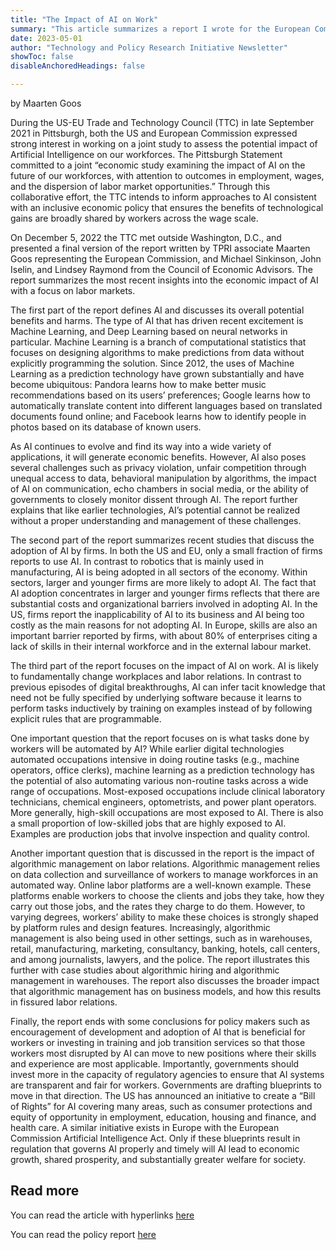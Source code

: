 ```yaml
---
title: "The Impact of AI on Work" 
summary: "This article summarizes a report I wrote for the European Commission in collaboration with the US Council of Economic Advisors. The report summarizes the most recent insights into the economic impact of AI with a focus on labor markets." 
date: 2023-05-01
author: "Technology and Policy Research Initiative Newsletter"
showToc: false
disableAnchoredHeadings: false

---
```

by Maarten Goos

During the US-EU Trade and Technology Council (TTC) in late September 2021 in Pittsburgh, both the US and European Commission expressed strong interest in working on a joint study to assess the potential impact of Artificial Intelligence on our workforces. The Pittsburgh Statement committed to a joint “economic study examining the impact of AI on the future of our workforces, with attention to outcomes in employment, wages, and the dispersion of labor market opportunities.” Through this collaborative effort, the TTC intends to inform approaches to AI consistent with an inclusive economic policy that ensures the benefits of technological gains are broadly shared by workers across the wage scale.

On December 5, 2022 the TTC met outside Washington, D.C., and presented a final version of the report written by TPRI associate Maarten Goos representing the European Commission, and Michael Sinkinson, John Iselin, and Lindsey Raymond from the Council of Economic Advisors. The report summarizes the most recent insights into the economic impact of AI with a focus on labor markets.

The first part of the report defines AI and discusses its overall potential benefits and harms. The type of AI that has driven recent excitement is Machine Learning, and Deep Learning based on neural networks in particular. Machine Learning is a branch of computational statistics that focuses on designing algorithms to make predictions from data without explicitly programming the solution. Since 2012, the uses of Machine Learning as a prediction technology have grown substantially and have become ubiquitous: Pandora learns how to make better music recommendations based on its users’ preferences; Google learns how to automatically translate content into different languages based on translated documents found online; and Facebook learns how to identify people in photos based on its database of known users.

As AI continues to evolve and find its way into a wide variety of applications, it will generate economic benefits. However, AI also poses several challenges such as privacy violation, unfair competition through unequal access to data, behavioral manipulation by algorithms, the impact of AI on communication, echo chambers in social media, or the ability of governments to closely monitor dissent through AI.  The report further explains that like earlier technologies, AI’s potential cannot be realized without a proper understanding and management of these challenges.

The second part of the report summarizes recent studies that discuss the adoption of AI by firms. In both the US and EU, only a small fraction of firms reports to use AI. In contrast to robotics that is mainly used in manufacturing, AI is being adopted in all sectors of the economy. Within sectors, larger and younger firms are more likely to adopt AI. The fact that AI adoption concentrates in larger and younger firms reflects that there are substantial costs and organizational barriers involved in adopting AI. In the US, firms report the inapplicability of AI to its business and AI being too costly as the main reasons for not adopting AI. In Europe, skills are also an important barrier reported by firms, with about 80% of enterprises citing a lack of skills in their internal workforce and in the external labour market.

The third part of the report focuses on the impact of AI on work. AI is likely to fundamentally change workplaces and labor relations. In contrast to previous episodes of digital breakthroughs, AI can infer tacit knowledge that need not be fully specified by underlying software because it learns to perform tasks inductively by training on examples instead of by following explicit rules that are programmable.

One important question that the report focuses on is what tasks done by workers will be automated by AI? While earlier digital technologies automated occupations intensive in doing routine tasks (e.g., machine operators, office clerks), machine learning as a prediction technology has the potential of also automating various non-routine tasks across a wide range of occupations. Most-exposed occupations include clinical laboratory technicians, chemical engineers, optometrists, and power plant operators. More generally, high-skill occupations are most exposed to AI. There is also a small proportion of low-skilled jobs that are highly exposed to AI. Examples are production jobs that involve inspection and quality control.

Another important question that is discussed in the report is the impact of algorithmic management on labor relations. Algorithmic management relies on data collection and surveillance of workers to manage workforces in an automated way. Online labor platforms are a well-known example. These platforms enable workers to choose the clients and jobs they take, how they carry out those jobs, and the rates they charge to do them. However, to varying degrees, workers’ ability to make these choices is strongly shaped by platform rules and design features. Increasingly, algorithmic management is also being used in other settings, such as in warehouses, retail, manufacturing, marketing, consultancy, banking, hotels, call centers, and among journalists, lawyers, and the police. The report illustrates this further with case studies about algorithmic hiring and algorithmic management in warehouses. The report also discusses the broader impact that algorithmic management has on business models, and how this results in fissured labor relations.

Finally, the report ends with some conclusions for policy makers such as encouragement of development and adoption of AI that is beneficial for workers or investing in training and job transition services so that those workers most disrupted by AI can move to new positions where their skills and experience are most applicable. Importantly, governments should invest more in the capacity of regulatory agencies to ensure that AI systems are transparent and fair for workers. Governments are drafting blueprints to move in that direction. The US has announced an initiative to create a “Bill of Rights” for AI covering many areas, such as consumer protections and equity of opportunity in employment, education, housing and finance, and health care. A similar initiative exists in Europe with the European Commission Artificial Intelligence Act. Only if these blueprints result in regulation that governs AI properly and timely will AI lead to economic growth, shared prosperity, and substantially greater welfare for society.

## Read more

You can read the article with hyperlinks [here](https://sites.bu.edu/tpri/2023/05/01/the-impact-of-ai-on-work/)

You can read the policy report [here](https://www.whitehouse.gov/wp-content/uploads/2022/12/TTC-EC-CEA-AI-Report-12052022-1.pdf)
